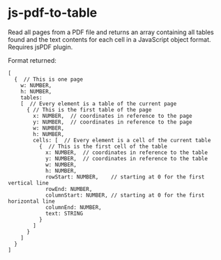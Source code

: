 # js-pdf-to-table
Read all pages from a PDF file and returns an array containing all tables found and the text contents for each cell in a JavaScript object format. Requires jsPDF plugin.

Format returned:

```
[
  {  // This is one page
    w: NUMBER,
    h: NUMBER,
    tables:
    [  // Every element is a table of the current page
      { // This is the first table of the page
        x: NUMBER,  // coordinates in reference to the page
        y: NUMBER,  // coordinates in reference to the page
        w: NUMBER,
        h: NUMBER,
        cells: [  // Every element is a cell of the current table
          {  // This is the first cell of the table
            x: NUMBER,  // coordinates in reference to the table
            y: NUMBER,  // coordinates in reference to the table
            w: NUMBER,
            h: NUMBER,
            rowStart: NUMBER,    // starting at 0 for the first vertical line
            rowEnd: NUMBER,
            columnStart: NUMBER, // starting at 0 for the first horizontal line
            columnEnd: NUMBER,
            text: STRING
          }
        ]
      }
    ]
  }
]
```
